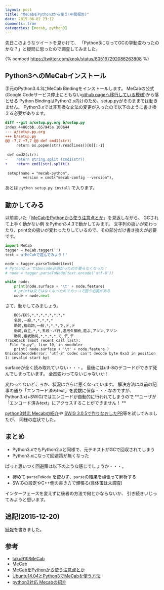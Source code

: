 ```yaml
---
layout: post
title: "MeCabをPython3から使う(中間報告)"
date: 2015-06-02 23:12
comments: true
categories: [mecab, python3]
---
```


先日このようなツイートを見かけて、
「Python3になってGCの挙動変わったのかな？」と疑問に思ったので調査してみました。

{% oembed https://twitter.com/knok/status/605197292086263808 %}

<!-- More -->

## Python3へのMeCabインストール

手元のPython3.4.3にMeCab Bindingをインストールします。
MeCabの公式(Google Codeサービス停止にともない[github pageへ移行している模様](https://taku910.github.io/mecab/))から落とせる
Python BindingはPython2.x向けのため、setup.pyがそのままでは動きません。
Python3.xでは非互換な文法の変更が入ったので以下のように書き換える必要があります。

``` diff
diff --git a/setup.py.org b/setup.py
index 4486cbb..657945a 100644
--- a/setup.py.org
+++ b/setup.py
@@ -7,7 +7,7 @@ def cmd1(str):
     return os.popen(str).readlines()[0][:-1]
 
 def cmd2(str):
-    return string.split (cmd1(str))
+    return cmd1(str).split()
 
 setup(name = "mecab-python",
        version = cmd1("mecab-config --version"),
```

あとは `python setup.py install` で入ります。

## 動かしてみる

以前書いた「[MeCabをPythonから使う注意点とか](http://shogo82148.github.io/blog/2012/12/15/mecab-python/)」を見返しながら、
GCされて上手く動かない例 をPython3.4.3で動かしてみます。
文字列の扱いが変わったり、print文の扱いが変わったりしているので、その部分だけ書き換えが必要です。

``` python
import MeCab
tagger = MeCab.tagger('')
text = u'MeCabで遊んでみよう！'

node = tagger.parseToNode(text)
# Python2.x ではencode必須だったのが要らなくなった！
# node = tagger.parseToNode(text.encode('utf-8'))

while node:
    print(node.surface + '\t' + node.feature)
	# printは文ではなくなったのでカッコで囲う必要がある
	node = node.next
```

さて、動かしてみましょう。

``` plain
    BOS/EOS,*,*,*,*,*,*,*,*
    名詞,一般,*,*,*,*,*
    助詞,格助詞,一般,*,*,*,で,デ,デ
    動詞,自立,*,*,五段・バ行,連用タ接続,遊ぶ,アソン,アソン
    助詞,接続助詞,*,*,*,*,で,デ,デ
Traceback (most recent call last):
  File "m.py", line 10, in <module>
    print( node.surface + '\t' + node.feature )
UnicodeDecodeError: 'utf-8' codec can't decode byte 0xa3 in position 1: invalid start byt
```

surfaceが全く読み取れていない・・・。
最後にはutf-8のデコードができず死んでしまっています。
全然変わってないじゃないか！

変わってないどころか、状況はさらに悪くなっています。
解決方法は以前の記事の通り「エンコード済みtext」を変数に保存・・・なのですが、
Python3.x(+SWIG)ではエンコードが自動的に行われてしまうので **ユーザが「エンコード済みtext」にアクセスすることができません！ **

[python3対応 Mecabの紹介](http://samurait.hatenablog.com/entry/Mecab-python3)や
[SWIG 3.0.5で作りなおしたPR](https://github.com/taku910/mecab/pull/16)等を試してみましたが、
同様の症状でした。

## まとめ

- Python3.xでもPython2.xと同様で、元テキストがGCで回収されてしまう
- Python3.xになって回避策が無くなった

ぱっと思いつく回避策は以下のような感じでしょうか・・・。

- 諦めて `parseToNode` を使わず、`parse`の結果を頑張って解析する
- SWIGの設定やC++側の書き方で頑張る(具体策は未調査)

インターフェースを変えずに後者の方法で何とかならないか、
引き続きいじってみようと思います。

## 追記(2015-12-20)

[続報](http://shogo82148.github.io/blog/2015/12/20/mecab-in-python3-final/)を書きました。

## 参考

- [taku910/MeCab](https://github.com/taku910/mecab)
- [MeCab](https://taku910.github.io/mecab/)
- [MeCabをPythonから使う注意点とか](http://shogo82148.github.io/blog/2012/12/15/mecab-python/)
- [Ubuntu14.04とPython3でMeCabを使う方法](http://www.trifields.jp/how-to-use-mecab-in-ubuntu-14-04-and-python-3-1196)
- [python3対応 Mecabの紹介](http://samurait.hatenablog.com/entry/Mecab-python3)
